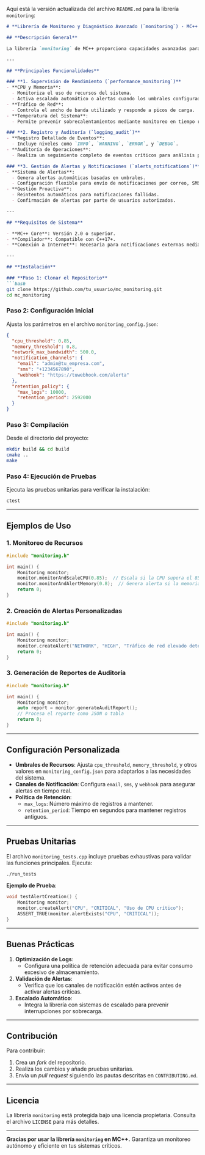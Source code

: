 Aquí está la versión actualizada del archivo `README.md` para la librería `monitoring`:

```markdown
# **Librería de Monitoreo y Diagnóstico Avanzado (`monitoring`) - MC++ 1.0**

## **Descripción General**

La librería `monitoring` de MC++ proporciona capacidades avanzadas para supervisión y diagnóstico en tiempo real, siendo fundamental para aplicaciones críticas y entornos autónomos de alto rendimiento. Está diseñada para detectar condiciones críticas, registrar eventos clave y responder de manera proactiva mediante sistemas de alertas y notificaciones, todo mientras mantiene la eficiencia en el uso de los recursos.

---

## **Principales Funcionalidades**

### **1. Supervisión de Rendimiento (`performance_monitoring`)**
- **CPU y Memoria**:
  - Monitoriza el uso de recursos del sistema.
  - Activa escalado automático o alertas cuando los umbrales configurados son superados.
- **Tráfico de Red**:
  - Controla el ancho de banda utilizado y responde a picos de carga.
- **Temperatura del Sistema**:
  - Permite prevenir sobrecalentamientos mediante monitoreo en tiempo real.

### **2. Registro y Auditoría (`logging_audit`)**
- **Registro Detallado de Eventos**:
  - Incluye niveles como `INFO`, `WARNING`, `ERROR`, y `DEBUG`.
- **Auditoría de Operaciones**:
  - Realiza un seguimiento completo de eventos críticos para análisis post-mortem.

### **3. Gestión de Alertas y Notificaciones (`alerts_notifications`)**
- **Sistema de Alertas**:
  - Genera alertas automáticas basadas en umbrales.
  - Configuración flexible para envío de notificaciones por correo, SMS o webhooks.
- **Gestión Proactiva**:
  - Reintentos automáticos para notificaciones fallidas.
  - Confirmación de alertas por parte de usuarios autorizados.

---

## **Requisitos de Sistema**

- **MC++ Core**: Versión 2.0 o superior.
- **Compilador**: Compatible con C++17+.
- **Conexión a Internet**: Necesaria para notificaciones externas mediante webhooks o correo.

---

## **Instalación**

### **Paso 1: Clonar el Repositorio**
```bash
git clone https://github.com/tu_usuario/mc_monitoring.git
cd mc_monitoring
```

### **Paso 2: Configuración Inicial**
Ajusta los parámetros en el archivo `monitoring_config.json`:

```json
{
  "cpu_threshold": 0.85,
  "memory_threshold": 0.8,
  "network_max_bandwidth": 500.0,
  "notification_channels": {
    "email": "admin@tu_empresa.com",
    "sms": "+1234567890",
    "webhook": "https://tuwebhook.com/alerta"
  },
  "retention_policy": {
    "max_logs": 10000,
    "retention_period": 2592000
  }
}
```

### **Paso 3: Compilación**
Desde el directorio del proyecto:
```bash
mkdir build && cd build
cmake ..
make
```

### **Paso 4: Ejecución de Pruebas**
Ejecuta las pruebas unitarias para verificar la instalación:
```bash
ctest
```

---

## **Ejemplos de Uso**

### **1. Monitoreo de Recursos**

```cpp
#include "monitoring.h"

int main() {
    Monitoring monitor;
    monitor.monitorAndScaleCPU(0.85);  // Escala si la CPU supera el 85%.
    monitor.monitorAndAlertMemory(0.8);  // Genera alerta si la memoria supera el 80%.
    return 0;
}
```

### **2. Creación de Alertas Personalizadas**

```cpp
#include "monitoring.h"

int main() {
    Monitoring monitor;
    monitor.createAlert("NETWORK", "HIGH", "Tráfico de red elevado detectado");
    return 0;
}
```

### **3. Generación de Reportes de Auditoría**

```cpp
#include "monitoring.h"

int main() {
    Monitoring monitor;
    auto report = monitor.generateAuditReport();
    // Procesa el reporte como JSON o tabla
    return 0;
}
```

---

## **Configuración Personalizada**

- **Umbrales de Recursos**: Ajusta `cpu_threshold`, `memory_threshold`, y otros valores en `monitoring_config.json` para adaptarlos a las necesidades del sistema.
- **Canales de Notificación**: Configura `email`, `sms`, y `webhook` para asegurar alertas en tiempo real.
- **Política de Retención**:
  - `max_logs`: Número máximo de registros a mantener.
  - `retention_period`: Tiempo en segundos para mantener registros antiguos.

---

## **Pruebas Unitarias**

El archivo `monitoring_tests.cpp` incluye pruebas exhaustivas para validar las funciones principales. Ejecuta:
```bash
./run_tests
```

**Ejemplo de Prueba**:
```cpp
void testAlertCreation() {
    Monitoring monitor;
    monitor.createAlert("CPU", "CRITICAL", "Uso de CPU crítico");
    ASSERT_TRUE(monitor.alertExists("CPU", "CRITICAL"));
}
```

---

## **Buenas Prácticas**

1. **Optimización de Logs**:
   - Configura una política de retención adecuada para evitar consumo excesivo de almacenamiento.
2. **Validación de Alertas**:
   - Verifica que los canales de notificación estén activos antes de activar alertas críticas.
3. **Escalado Automático**:
   - Integra la librería con sistemas de escalado para prevenir interrupciones por sobrecarga.

---

## **Contribución**

Para contribuir:
1. Crea un _fork_ del repositorio.
2. Realiza los cambios y añade pruebas unitarias.
3. Envía un _pull request_ siguiendo las pautas descritas en `CONTRIBUTING.md`.

---

## **Licencia**

La librería `monitoring` está protegida bajo una licencia propietaria. Consulta el archivo `LICENSE` para más detalles.

---

**Gracias por usar la librería `monitoring` en MC++.** Garantiza un monitoreo autónomo y eficiente en tus sistemas críticos.
```